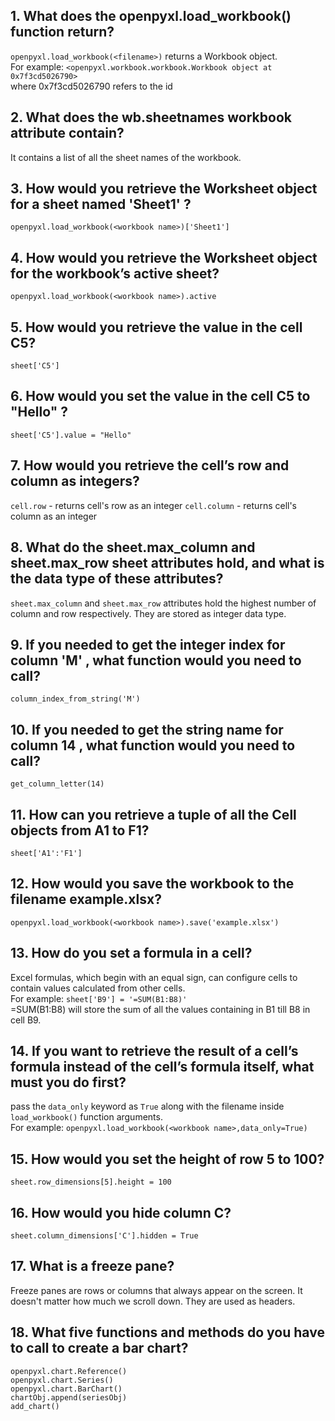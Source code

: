 ## 1. What does the openpyxl.load_workbook() function return?

`openpyxl.load_workbook(<filename>)` returns a Workbook object.<br />
For example: `<openpyxl.workbook.workbook.Workbook object at 0x7f3cd5026790>`<br />
where 0x7f3cd5026790 refers to the id

## 2. What does the wb.sheetnames workbook attribute contain?

It contains a list of all the sheet names of the workbook.

## 3. How would you retrieve the Worksheet object for a sheet named 'Sheet1' ?

`openpyxl.load_workbook(<workbook name>)['Sheet1']`

## 4. How would you retrieve the Worksheet object for the workbook’s active sheet?

`openpyxl.load_workbook(<workbook name>).active`

## 5. How would you retrieve the value in the cell C5?

`sheet['C5']`

## 6. How would you set the value in the cell C5 to "Hello" ?

`sheet['C5'].value = "Hello"`

## 7. How would you retrieve the cell’s row and column as integers?

`cell.row` - returns cell's row as an integer
`cell.column` - returns cell's column as an integer

## 8. What do the sheet.max_column and sheet.max_row sheet attributes hold, and what is the data type of these attributes?

`sheet.max_column` and `sheet.max_row` attributes hold the highest number of column and row respectively. They are stored as integer data type.

## 9. If you needed to get the integer index for column 'M' , what function would you need to call?

`column_index_from_string('M')`

## 10. If you needed to get the string name for column 14 , what function would you need to call?

`get_column_letter(14)`

## 11. How can you retrieve a tuple of all the Cell objects from A1 to F1?

`sheet['A1':'F1']`

## 12. How would you save the workbook to the filename example.xlsx?

`openpyxl.load_workbook(<workbook name>).save('example.xlsx')`

## 13. How do you set a formula in a cell?

Excel formulas, which begin with an equal sign, can configure cells to contain values calculated from other cells.<br />
For example: `sheet['B9'] = '=SUM(B1:B8)'`<br />
=SUM(B1:B8) will store the sum of all the values containing in B1 till B8 in cell B9.

## 14. If you want to retrieve the result of a cell’s formula instead of the cell’s formula itself, what must you do first?

pass the `data_only` keyword as `True` along with the filename inside `load_workbook()` function arguments.<br />
For example: `openpyxl.load_workbook(<workbook name>,data_only=True)`

## 15. How would you set the height of row 5 to 100?

`sheet.row_dimensions[5].height = 100`

## 16. How would you hide column C?

`sheet.column_dimensions['C'].hidden = True`

## 17. What is a freeze pane?

Freeze panes are rows or columns that always appear on the screen. It doesn't matter how much we scroll down. They are used as headers.

## 18. What five functions and methods do you have to call to create a bar chart?
```
openpyxl.chart.Reference()
openpyxl.chart.Series() 
openpyxl.chart.BarChart()
chartObj.append(seriesObj)
add_chart()
```
